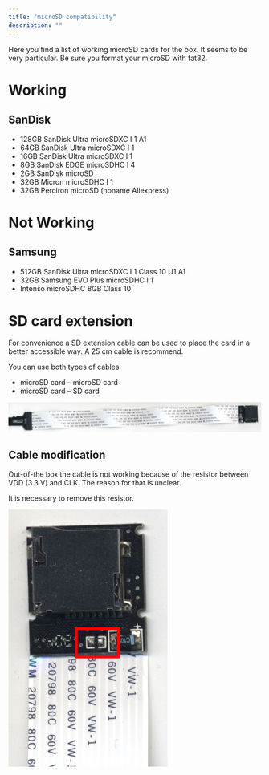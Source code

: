 ```yaml
---
title: "microSD compatibility"
description: ""
---
```

Here you find a list of working microSD cards for the box. It seems to be very particular. Be sure you format your microSD with fat32.

# Working
## SanDisk
* 128GB SanDisk Ultra microSDXC I 1 A1
* 64GB SanDisk Ultra microSDXC I 1
* 16GB SanDisk Ultra microSDXC I 1
* 8GB SanDisk EDGE microSDHC I 4
* 2GB SanDisk microSD
* 32GB Micron microSDHC I 1
* 32GB Perciron microSD (noname Aliexpress)

# Not Working
## Samsung
* 512GB SanDisk Ultra microSDXC I 1 Class 10 U1 A1
* 32GB Samsung EVO Plus microSDHC I 1
* Intenso microSDHC 8GB Class 10

# SD card extension
For convenience a SD extension cable can be used to place the card in a better accessible way. A 25 cm cable is recommend.

You can use both types of cables:

* microSD card – microSD card
* microSD card – SD card

![](/img/sd_extension_cable.jpg)

## Cable modification
Out-of-the box the cable is not working because of the resistor between VDD (3.3 V) and CLK. The reason for that is unclear.

It is necessary to remove this resistor.

![](/img/sd_extension_cable_removed_resistor.jpg)
